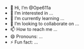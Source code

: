 - 👋 Hi, I’m @Ope611a
- 👀 I’m interested in ...
- 🌱 I’m currently learning ...
- 💞️ I’m looking to collaborate on ...
- 📫 How to reach me ...
- 😄 Pronouns: ...
- ⚡ Fun fact: ...

<!---
Ope611a/Ope611a is a ✨ special ✨ repository because its `README.md` (this file) appears on your GitHub profile.
You can click the Preview link to take a look at your changes.
--->
